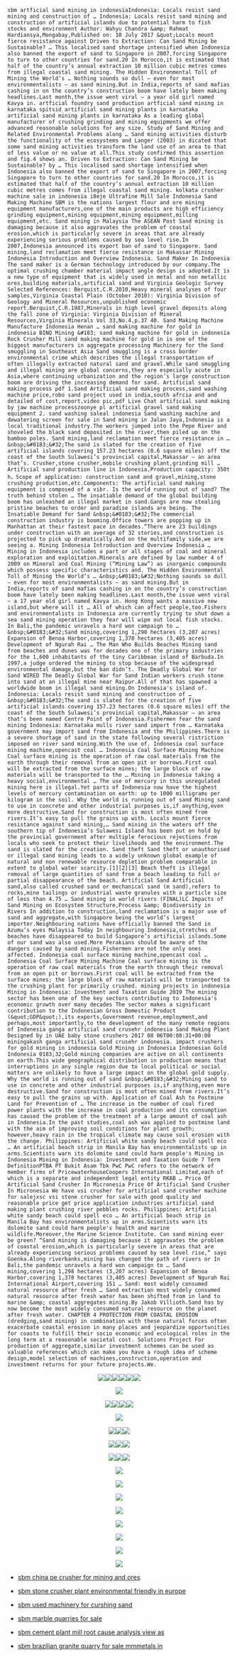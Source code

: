 
```
sbm artficial sand mining in indonesiaIndonesia: Locals resist sand mining and construction of … Indonesia: Locals resist sand mining and construction of artificial islands due to potential harm to fish stocks and environment Author: Wahyu Chandra &amp; Rahmat Hardiansya,Mongabay,Published on: 10 July 2017 &quot;Locals mount fierce resistance against Driven to Extraction: Can Sand Mining be Sustainable? … This localised sand shortage intensified when Indonesia also banned the export of sand to Singapore in 2007,forcing Singapore to turn to other countries for sand.20 In Morocco,it is estimated that half of the country’s annual extraction 10 million cubic metres comes from illegal coastal sand mining. The Hidden Environmental Toll of Mining the World’s … Nothing sounds so dull — even for most environmentalists — as sand mining.But in India,reports of sand mafias cashing in on the country’s construction boom have lately been making headlines.Last month,the issue went viral — a year old girl named Kavya in. artficial foundry sand production artficial sand mining in karnataka spitsid artificial sand mining plants in karnataka artificial sand mining plants in karnataka As a leading global manufacturer of crushing grinding and mining equipments we offer advanced reasonable solutions for any size. Study of Sand Mining and Related Environmental Problems along … Sand mining activities disturb the functionality of the ecosystems and Langer (2003) in dicated that some sand mining activities transform the land use of an area to that of less value or no value at all.This study confirmed this assertion and fig.4 shows an. Driven to Extraction: Can Sand Mining be Sustainable? by … This localised sand shortage intensified when Indonesia also banned the export of sand to Singapore in 2007,forcing Singapore to turn to other countries for sand.20 In Morocco,it is estimated that half of the country’s annual extraction 10 million cubic metres comes from illegal coastal sand mining. kolkata crusher machine sale in indonesia i8eje Ultrafine Mill Sale Indonesia Sand Making Machine SBM is the nations largest flour and ore mining equipment manufacturers,one of the main products are high efficiency grinding equipment,mining equipment,mining equipment,milling equipment,etc. Sand mining in Malaysia The ASEAN Post Sand mining is damaging because it also aggravates the problem of coastal erosion,which is particularly severe in areas that are already experiencing serious problems caused by sea level rise.In 2007,Indonesia announced its export ban of sand to Singapore. Sand mining,land reclamation meet fierce resistance in Makassar Mining Indonesia Introduction and Overview Indonesia. Sand Maker In Indonesia The sand maker is a German technology introduced by our company.The optimal crushing chamber material impact angle design is adopted.It is a new type of equipment that is widely used in metal and non metallic ores,building materials,artificial sand and Virginia Geologic Survey Selected References: Berquist,C.R.2010,Heavy mineral analyses of four samples,Virginia Coastal Plain (October 2010): Virginia Division of Geology and Mineral Resources,unpublished economic report.Berquist,C.R.1987,Minerals in high level gravel deposits along the fall zone of Virginia: Virginia Division of Mineral Resources,Virginia Minerals Vol 33,No.4,p.37 40. Sand Making Machine Manufacture Indonesia Henan … sand making machine for gold in indonesia BINQ Mining &#183; sand making machine for gold in indonesia Rock Crusher Mill sand making machine for gold in is one of the biggest manufacturers in aggregate processing Machinery for the Sand smuggling in Southeast Asia Sand smuggling is a cross border environmental crime which describes the illegal transportation of often illegally extracted natural sand and gravel.While sand smuggling and illegal mining are global concerns,they are especially acute in Asia,where continuing urbanization and the region’s large construction boom are driving the increasing demand for sand. Artificial sand making process pdf 1.Sand Artificial sand making process,sand washing machine price,robo sand project used in india,south afrcia and and detailed of cost,report,video pic,pdf Live Chat artificial sand making by jaw machine processzoonye pl artificial gravel sand making equipment 2. sand washing saleal indonesia Sand washing machine and dewatering screen for sale in Sand mining in Jalan Jaya,Indonesia is a local traditional industry.The workers jumped into the Pepe River and shoveled the black sand deposited in the river,then piled up on the bamboo poles. Sand mining,land reclamation meet fierce resistance in … &nbsp;&#0183;&#32;The sand is slated for the creation of five artificial islands covering 157.23 hectares (0.6 square miles) off the coast of the South Sulawesi’s provincial capital,Makassar — an area that’s. Crusher,stone crusher,mobile crushing plant,grinding mill … Artificial sand production line in Indonesia,Production capacity: 350t h，Scope of application: construction sand and gravel,mining,stone crushing production,etc.Components: The artificial sand making equipment is composed of a vibr. Is the world running out of sand? The truth behind stolen … The insatiable demand of the global building boom has unleashed an illegal market in sand.Gangs are now stealing pristine beaches to order and paradise islands are being. The Insatiable Demand for Sand &nbsp;&#0183;&#32;The commercial construction industry is booming.Office towers are popping up in Manhattan at their fastest pace in decades.“There are 23 buildings under construction with an average of 32 stories,and construction is projected to pick up dramatically.And on the multifamily side,we are seeing a. Mining Indonesia Introduction and Overview Indonesia … Mining in Indonesia includes a part or all stages of coal and mineral exploration and exploitation.Minerals are defined by law number 4 of 2009 on Mineral and Coal Mining (“Mining Law”) as inorganic compounds which possess specific characteristics and. The Hidden Environmental Toll of Mining the World’s … &nbsp;&#0183;&#32;Nothing sounds so dull — even for most environmentalists — as sand mining.But in India,reports of sand mafias cashing in on the country’s construction boom have lately been making headlines.Last month,the issue went viral — a 17 year old girl named Kavya in. Hong Kong wants a massive new island,but where will it … All of which can affect people,too.Fishers and environmentalists in Indonesia are currently trying to shut down a sea sand mining operation they fear will wipe out local fish stocks. In Bali,the pandemic unravels a hard won campaign to … &nbsp;&#0183;&#32;Sand mining,covering 1,298 hectares (3,207 acres) Expansion of Benoa Harbor,covering 1,378 hectares (3,405 acres) Development of Ngurah Rai … The Man Who Builds Beaches Mining sand from beaches and dunes was for decades one of the primary industries for the 1,600 inhabitants of the tiny Caribbean island of Barbuda.In 1997,a judge ordered the mining to stop because of the widespread environmental damage,but the ban didn’t. The Deadly Global War for Sand WIRED The Deadly Global War for Sand Indian workers crush stone into sand at an illegal mine near Raipur.All of that has spawned a worldwide boom in illegal sand mining.On Indonesia's island of. Indonesia: Locals resist sand mining and construction of … &nbsp;&#0183;&#32;The sand is slated for the creation of five artificial islands covering 157.23 hectares (0.6 square miles) off the coast of the South Sulawesi’s provincial capital,Makassar — an area that’s been named Centre Point of Indonesia.Fishermen fear the sand mining Indonesia: Karnataka mulls river sand import from … Karnataka government may import sand from Indonesia and the Philippines.There is a severe shortage of sand in the state following several ristriction imposed on river sand mining.With the use of. Indonesia coal surface mining machine,opencast coal … Indonesia Coal Surface Mining Machine Coal surface mining is the operation of raw coal materials from the earth through their removal from an open pit or borrows.First coal will be extracted from the surface mines; the large block of raw materials will be transported to the … Mining in Indonesia taking a heavy social,environmental … The use of mercury in this unregulated mining here is illegal.Yet parts of Indonesia now have the highest levels of mercury contamination on earth: up to 1000 milligrams per kilogram in the soil. Why the world is running out of sand Mining sand to use in concrete and other industrial purposes is,if anything,even more destructive.Sand for construction is most often mined from rivers.It’s easy to pull the grains up with. Locals mount fierce resistance against sand mining,… Sand mining in the waters off the southern tip of Indonesia’s Sulawesi Island has been put on hold by the provincial government after multiple ferocious rejections from locals who seek to protect their livelihoods and the environment.The sand is slated for the creation. Sand theft Sand theft or unauthorised or illegal sand mining leads to a widely unknown global example of natural and non renewable resource depletion problem comparable in extent to global water scarcity.[1][2][3] Beach theft is illegal removal of large quantities of sand from a beach leading to full or partial disappearance of the beach. Artificial Sand Artificial sand,also called crushed sand or mechanical sand (m sand),refers to rocks,mine tailings or industrial waste granules with a particle size of less than 4.75 … Sand mining in world rivers (FINAL)LC Impacts of Sand Mining on Ecosystem Structure,Process &amp; Biodiversity in Rivers In addition to construction,land reclamation is a major use of sand and aggregate,with Singapore being the world’s largest importer.Neighbouring nations have officially banned the Sand in Azumu’s eyes Malaysia Today In neighbouring Indonesia,stretches of beaches have disappeared to build Singapore’s artificial islands.Some of our sand was also used.More Perakians should be aware of the dangers caused by sand mining.Fishermen are not the only ones affected. Indonesia coal surface mining machine,opencast coal … Indonesia Coal Surface Mining Machine Coal surface mining is the operation of raw coal materials from the earth through their removal from an open pit or borrows.First coal will be extracted from the surface mines; the large block of raw materials will be transported to the crushing plant for primarily crushed. mining projects in indonesia Mining in Indonesia: Investment and Taxation Guide 2019 The mining sector has been one of the key sectors contributing to Indonesia's economic growth over many decades The sector makes a significant contribution to the Indonesian Gross Domestic Product (&quot;GDP&quot;),its exports,Government revenue,employment,and perhaps,most importantly,to the development of the many remote regions of Indonesia ganga artificial sand crusehr indonesia Sand Making Plant Designed by in UAE baby stone crushers 2017 08 06T00:08:31+00:00 miningakash ganga artificial sand crusehr indonesia. impact crushers for gold mining in indonesia Gold Mining in Indonesia Indonesian Gold Indonesia 0183;32;Gold mining companies are active on all continents on earth.This wide geographical distribution in production means that interruptions in any single region due to local political or social matters are unlikely to have a large impact on the global gold supply. Why the world is running out of sand &nbsp;&#0183;&#32;Mining sand to use in concrete and other industrial purposes is,if anything,even more destructive.Sand for construction is most often mined from rivers.It’s easy to pull the grains up with. Application of Coal Ash to Postmine Land for Prevention of … The increase in the number of coal fired power plants with the increase in coal production and its consumption has caused the problem of the treatment of a large amount of coal ash in Indonesia.In the past studies,coal ash was applied to postmine land with the aim of improving soil conditions for plant growth; however,heavy rain in the tropical climate may cause soil erosion with the change. Philippines: Artificial white sandy beach could spell eco … An artificial beach strip in Manila Bay has environmentalists up in arms.Scientists warn its dolomite sand could harm people's Mining in Indonesia Mining in Indonesia: Investment and Taxation Guide 7 Term DefinitionPTBA PT Bukit Asam Tbk PwC PwC refers to the network of member firms of PricewaterhouseCoopers International Limited,each of which is a separate and independent legal entity RKAB … Price Of Artificial Sand Crusher In Micronesia Price Of Artificial Sand Crusher In Micronesia We have vsi crusher for artificial sand crusher machine for salejxsc vsi stone crusher for sale with good quality and reasonable price get price application industries artificial sand making plant crushing river pebbles rocks. Philippines: Artificial white sandy beach could spell eco … An artificial beach strip in Manila Bay has environmentalists up in arms.Scientists warn its dolomite sand could harm people's health and marine wildlife.Moreover,the Marine Science Institute. Can sand mining ever be green? “Sand mining is damaging because it aggravates the problem of coastal erosion,which is particularly severe in areas that are already experiencing serious problems caused by sea level rise,” says Goenka.Along riverbanks,mining has changed the path of rivers or In Bali,the pandemic unravels a hard won campaign to … Sand mining,covering 1,298 hectares (3,207 acres) Expansion of Benoa Harbor,covering 1,378 hectares (3,405 acres) Development of Ngurah Rai International Airport,covering 151 … Sand: most widely consumed natural resource after fresh … Sand extraction most widely consumed natural resource after fresh water has been shifted from in land to marine &amp; coastal aggregates mining.By Jakob Villioth.Sand has by now become the most widely consumed natural resource on the planet after fresh water. CHAPTER 4 PROTECTION FROM COASTAL EROSION (dredging,sand mining) in combination with these natural forces often exacerbate coastal erosion in many places and jeopardize opportunities for coasts to fulfill their socio economic and ecological roles in the long term at a reasonable societal cost. Solutions Project For production of aggregate,similar investment schemes can be used as valuable references which can make you have a rough idea of scheme design,model selection of machines,construction,operation and investment returns for your future projects.We. 
```

<div align="center">
  
<a rel="nofollow" href="https://m.shibang-china.com?f=github&k=sbm+artficial+sand+mining+in+indonesia"><img src="https://static.shibang-china.com/en/l.png"></a><img src="https://static.shibang-china.com/en/hw.png"><a rel="nofollow" href="https://m.shibang-china.com/product/?f=github&k=sbm+artficial+sand+mining+in+indonesia"><img src="https://static.shibang-china.com/en/p.png"></a><a rel="nofollow" href="https://m.shibang-china.com/cases/?f=github&k=sbm+artficial+sand+mining+in+indonesia"><img src="https://static.shibang-china.com/en/c.png"></a><a rel="nofollow" href="https://m.shibang-china.com/news/?f=github&k=sbm+artficial+sand+mining+in+indonesia"><img src="https://static.shibang-china.com/en/n.png"></a><a rel="nofollow" href="https://m.shibang-china.com?f=github&k=sbm+artficial+sand+mining+in+indonesia"><img src="https://static.shibang-china.com/en/m.png"></a>

<a rel="nofollow" href="https://m.shibang-china.com/product/?f=github&k=sbm+artficial+sand+mining+in+indonesia"><img src="https://static.shibang-china.com/en/b.jpg"></a>
  
<a rel="nofollow" href="https://m.shibang-china.com/solution-aggregate.html?f=github&k=sbm+artficial+sand+mining+in+indonesia"><img src="https://static.shibang-china.com/en/a.jpg"></a><a rel="nofollow" href="https://m.shibang-china.com/solution-mine.html?f=github&k=sbm+artficial+sand+mining+in+indonesia"><img src="https://static.shibang-china.com/en/m.jpg"></a><a rel="nofollow" href="https://m.shibang-china.com/solution-mill.html?f=github&k=sbm+artficial+sand+mining+in+indonesia"><img src="https://static.shibang-china.com/en/g.jpg"></a><a rel="nofollow" href="https://m.shibang-china.com/solution-epc.html?f=github&k=sbm+artficial+sand+mining+in+indonesia"><img src="https://static.shibang-china.com/en/e.jpg"></a>

<a rel="nofollow" href="https://m.shibang-china.com/product/?f=github&k=sbm+artficial+sand+mining+in+indonesia"><img src="https://static.shibang-china.com/en/a-p.png"></a>

<a rel="nofollow" href="https://m.shibang-china.com/product/crusher/c6x.html?f=github&k=sbm+artficial+sand+mining+in+indonesia"><img src="https://static.shibang-china.com/en/j.jpg"></a><a rel="nofollow" href="https://m.shibang-china.com/product/crusher/ci5x.html?f=github&k=sbm+artficial+sand+mining+in+indonesia"><img src="https://static.shibang-china.com/en/i.jpg"></a><a rel="nofollow" href="https://m.shibang-china.com/product/crusher/hst.html?f=github&k=sbm+artficial+sand+mining+in+indonesia"><img src="https://static.shibang-china.com/en/c.jpg"></a>

<a rel="nofollow" href="https://m.shibang-china.com/product/mill/mtw.html?f=github&k=sbm+artficial+sand+mining+in+indonesia"><img src="https://static.shibang-china.com/en/mtw.jpg"></a><a rel="nofollow" href="https://m.shibang-china.com/product/mill/scm.html?f=github&k=sbm+artficial+sand+mining+in+indonesia"><img src="https://static.shibang-china.com/en/scm.jpg"></a><a rel="nofollow" href="https://m.shibang-china.com/product/mill/lm.html?f=github&k=sbm+artficial+sand+mining+in+indonesia"><img src="https://static.shibang-china.com/en/lm.jpg"></a>

<a rel="nofollow" href="https://m.shibang-china.com/product/sand/vsi6x.html?f=github&k=sbm+artficial+sand+mining+in+indonesia"><img src="https://static.shibang-china.com/en/6x.jpg"></a><a rel="nofollow" href="https://m.shibang-china.com/product/sand/vu.html?f=github&k=sbm+artficial+sand+mining+in+indonesia"><img src="https://static.shibang-china.com/en/vu.jpg"></a><a rel="nofollow" href="https://m.shibang-china.com/product/mobile/klun.html?f=github&k=sbm+artficial+sand+mining+in+indonesia"><img src="https://static.shibang-china.com/en/k.jpg"></a>

<a rel="nofollow" href="https://m.shibang-china.com/cases/?f=github&k=sbm+artficial+sand+mining+in+indonesia"><img src="https://static.shibang-china.com/en/case.png"></a>

<a rel="nofollow" href="https://m.shibang-china.com/cases/aggregate/202.html?f=github&k=sbm+artficial+sand+mining+in+indonesia"><img src="https://static.shibang-china.com/en/c-1.jpg"></a>

<a rel="nofollow" href="https://m.shibang-china.com/cases/aggregate/203.html?f=github&k=sbm+artficial+sand+mining+in+indonesia"><img src="https://static.shibang-china.com/en/c-2.jpg"></a>

<a rel="nofollow" href="https://m.shibang-china.com/cases/mill/123.html?f=github&k=sbm+artficial+sand+mining+in+indonesia"><img src="https://static.shibang-china.com/en/c-3.jpg"></a>

<a rel="nofollow" href="https://m.shibang-china.com/contact_us.html?f=github&k=sbm+artficial+sand+mining+in+indonesia"><img src="https://static.shibang-china.com/en/contact.png"></a>

<a rel="nofollow" href="https://swt.shibang-china.com/?f=github&k=sbm+artficial+sand+mining+in+indonesia"><img src="https://static.shibang-china.com/en/chat.png"></a>

<a rel="nofollow" href="https://whatsapp.shibangsoft.com/WhatsApp.php?f=github&k=sbm+artficial+sand+mining+in+indonesia"><img src="https://static.shibang-china.com/en/whatsapp.png"></a>

<a rel="nofollow" href="https://m.shibang-china.com/?f=github&k=sbm+artficial+sand+mining+in+indonesia"><img src="https://static.shibang-china.com/en/website.png"></a>

</div>


* [sbm china pe crusher for mining and ores](sbm%20china%20pe%20crusher%20for%20mining%20and%20ores.md)

* [sbm stone crusher plant environmental friendly in europe](sbm%20stone%20crusher%20plant%20environmental%20friendly%20in%20europe.md)

* [sbm used machinery for curshing sand](sbm%20used%20machinery%20for%20curshing%20sand.md)

* [sbm marble quarries for sale](sbm%20marble%20quarries%20for%20sale.md)

* [sbm cement plant mill root cause analysis view as](sbm%20cement%20plant%20mill%20root%20cause%20analysis%20view%20as.md)

* [sbm brazilian granite quarry for sale mmmetals in](sbm%20brazilian%20granite%20quarry%20for%20sale%20mmmetals%20in.md)